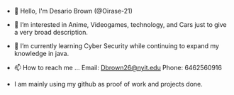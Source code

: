 - 👋 Hello, I'm Desario Brown (@Oirase-21)

- 👀 I’m interested in Anime, Videogames, technology, and Cars just to give a very broad description.  

- 🌱 I’m currently learning Cyber Security while continuing to expand my knowledge in java.   

- 📫 How to reach me ... Email: Dbrown26@nyit.edu Phone: 6462560916 

- I am mainly using my github as proof of work and projects done. 


<!---
Oirase-21/Oirase-21 is a ✨ special ✨ repository because its `README.md` (this file) appears on your GitHub profile.
You can click the Preview link to take a look at your changes.
--->
